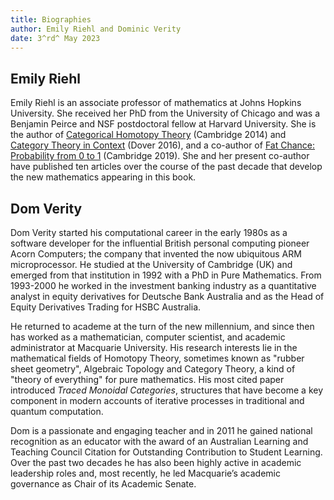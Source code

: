```yaml
---
title: Biographies
author: Emily Riehl and Dominic Verity
date: 3^rd^ May 2023
---
```


## Emily Riehl

Emily Riehl is an associate professor of mathematics at Johns Hopkins University. She received her PhD from the University of Chicago and was a Benjamin Peirce and NSF postdoctoral fellow at Harvard University. She is the author of [Categorical Homotopy Theory](https://www.cambridge.org/br/academic/subjects/mathematics/geometry-and-topology/categorical-homotopy-theory) (Cambridge 2014) and [Category Theory in Context](https://store.doverpublications.com/048680903x.html) (Dover 2016), and a co-author of [Fat Chance: Probability from 0 to 1](https://www.cambridge.org/core/books/fat-chance/7B3971F26CD74B2C58E542A297F43629) (Cambridge 2019). She and her present co-author have published ten articles over the course of the past decade that develop the new mathematics appearing in this book.

## Dom Verity

Dom Verity started his computational career in the early 1980s as a software
developer for the influential British personal computing pioneer Acorn
Computers; the company that invented the now ubiquitous ARM microprocessor. He
studied at the University of Cambridge (UK) and emerged from that institution in
1992 with a PhD in Pure Mathematics. From 1993-2000 he worked in the investment
banking industry as a quantitative analyst in equity derivatives for Deutsche
Bank Australia and as the Head of Equity Derivatives Trading for HSBC Australia.

He returned to academe at the turn of the new millennium, and since then has
worked as a mathematician, computer scientist, and academic administrator at
Macquarie University. His research interests lie in the mathematical fields of
Homotopy Theory, sometimes known as "rubber sheet geometry", Algebraic Topology
and Category Theory, a kind of "theory of everything" for pure mathematics. His
most cited paper introduced *Traced Monoidal Categories*, structures that have
become a key component in modern accounts of iterative processes in traditional
and quantum computation.

Dom is a passionate and engaging teacher and in 2011 he gained national
recognition as an educator with the award of an Australian Learning and Teaching
Council Citation for Outstanding Contribution to Student Learning. Over the past
two decades he has also been highly active in academic leadership roles and, most
recently, he led Macquarie’s academic governance as Chair of its Academic
Senate.
